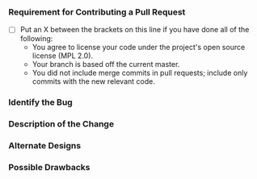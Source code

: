 ### Requirement for Contributing a Pull Request

* [ ] Put an X between the brackets on this line if you have done all of the 
      following:
    * You agree to license your code under the project's open source license 
      (MPL 2.0).
    * Your branch is based off the current master.
    * You did not include merge commits in pull requests; include only commits 
      with the new relevant code.

### Identify the Bug

<!--

Link to the issue describing the bug that you're fixing.

If there is not yet an issue for your bug, please open a new issue and then link 
to that issue in your pull request.

-->

### Description of the Change

<!--

We must be able to understand the design of your change from this description. 
If we can't get a good idea of what the code will be doing from the description 
here, the pull request may be closed at the maintainers' discretion. Keep in mind 
that the maintainer reviewing this PR may not be familiar with or have worked 
with the code here recently, so please walk us through the concepts.

-->

### Alternate Designs

<!-- 

Explain what other alternates were considered and why the proposed version was 
selected 

-->

### Possible Drawbacks

<!-- 

What are the possible side-effects or negative impacts of the code change? 

-->
